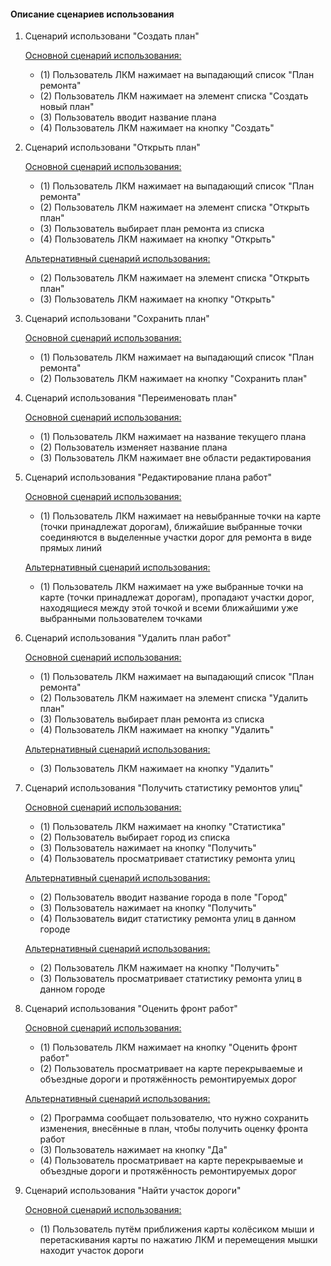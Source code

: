 #### Описание сценариев использования

1. Сценарий использовани "Создать план"
    
    <ins> Основной сценарий использования: </ins>
    
    * (1) Пользователь ЛКМ нажимает на выпадающий список "План ремонта"
    * (2) Пользователь ЛКМ нажимает на элемент списка "Создать новый план"
    * (3) Пользователь вводит название плана
    * (4) Пользователь ЛКМ нажимает на кнопку "Создать"
    
2. Сценарий использовани "Открыть план"

    <ins> Основной сценарий использования: </ins>
    
    * (1) Пользователь ЛКМ нажимает на выпадающий список "План ремонта"
    * (2) Пользователь ЛКМ нажимает на элемент списка "Открыть план"
    * (3) Пользователь выбирает план ремонта из списка
    * (4) Пользователь ЛКМ нажимает на кнопку "Открыть"
    
    <ins> Альтернативный сценарий использования: </ins>
    
    * (2) Пользователь ЛКМ нажимает на элемент списка "Открыть план"
    * (3) Пользователь ЛКМ нажимает на кнопку "Открыть"
    
3. Сценарий использовани "Сохранить план"

    <ins> Основной сценарий использования: </ins>
    
    * (1) Пользователь ЛКМ нажимает на выпадающий список "План ремонта"
    * (2) Пользователь ЛКМ нажимает на кнопку "Сохранить план"
    
4. Сценарий использования "Переименовать план"

    <ins> Основной сценарий использования: </ins>
    
    * (1) Пользователь ЛКМ нажимает на название текущего плана
    * (2) Пользователь изменяет название плана
    * (3) Пользователь ЛКМ нажимает вне области редактирования
    
5. Сценарий использования "Редактирование плана работ"

    <ins> Основной сценарий использования: </ins>
    
    * (1) Пользователь ЛКМ нажимает на невыбранные точки на карте (точки принадлежат дорогам), ближайшие выбранные точки соединяются в выделенные участки дорог для ремонта в виде прямых линий

   <ins> Альтернативный сценарий использования: </ins>
    
    * (1) Пользователь ЛКМ нажимает на уже выбранные точки на карте (точки принадлежат дорогам), пропадают участки дорог, находящиеся между этой точкой и всеми ближайшими уже выбранными пользователем точками 
    
6. Сценарий использования "Удалить план работ"
    
    <ins> Основной сценарий использования: </ins>
    
    * (1) Пользователь ЛКМ нажимает на выпадающий список "План ремонта"
    * (2) Пользователь ЛКМ нажимает на элемент списка "Удалить план"
    * (3) Пользователь выбирает план ремонта из списка
    * (4) Пользователь ЛКМ нажимает на кнопку "Удалить"
    
    <ins> Альтернативный сценарий использования: </ins>
    
    * (3) Пользователь ЛКМ нажимает на кнопку "Удалить"

7. Сценарий использования "Получить статистику ремонтов улиц"

    <ins> Основной сценарий использования: </ins>
    
    * (1) Пользователь ЛКМ нажимает на кнопку "Статистика"
    * (2) Пользователь выбирает город из списка
    * (3) Пользователь нажимает на кнопку "Получить"
    * (4) Пользователь просматривает статистику ремонта улиц
    
    <ins> Альтернативный сценарий использования: </ins>

    * (2) Пользователь вводит название города в поле "Город"
    * (3) Пользователь нажимает на кнопку "Получить"
    * (4) Пользователь видит статистику ремонта улиц в данном городе
    
    <ins> Альтернативный сценарий использования: </ins>
    
    * (2) Пользователь ЛКМ нажимает на кнопку "Получить"
    * (3) Пользователь просматривает статистику ремонта улиц в данном городе
        
8. Сценарий использования "Оценить фронт работ"
    
    <ins> Основной сценарий использования: </ins>

    * (1) Пользователь ЛКМ нажимает на кнопку "Оценить фронт работ"
    * (2) Пользователь просматривает на карте перекрываемые и объездные дороги и протяжённость ремонтируемых дорог
    
    <ins> Альтернативный сценарий использования: </ins>
    * (2) Программа сообщает пользователю, что нужно сохранить изменения, внесённые в план, чтобы получить оценку фронта работ
    * (3) Пользователь нажимает на кнопку "Да"
    * (4) Пользователь просматривает на карте перекрываемые и объездные дороги и протяжённость ремонтируемых дорог

9. Сценарий использования "Найти участок дороги"

    <ins> Основной сценарий использования: </ins>
    
    * (1) Пользователь путём приближения карты колёсиком мыши и перетаскивания карты по нажатию ЛКМ и перемещения мышки находит участок дороги
